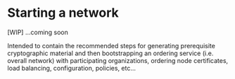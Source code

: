 # Starting a network

[WIP]
...coming soon

Intended to contain the recommended steps for generating prerequisite cryptographic
material and then bootstrapping an ordering service (i.e. overall network) with
participating organizations, ordering node certificates, load balancing, configuration,
policies, etc...
